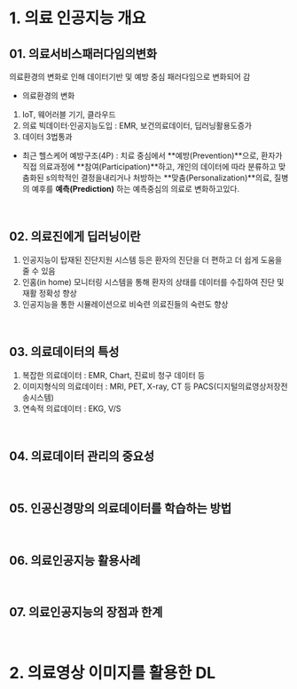 # 1. 의료 인공지능 개요
## 01. 의료서비스패러다임의변화

의료환경의 변화로 인해 데이터기반 및 예방 중심 패러다임으로 변화되어 감
* 의료환경의 변화 
1) IoT, 웨어러블 기기, 클라우드
2) 의료 빅데이터·인공지능도입 : EMR, 보건의료데이터, 딥러닝활용도증가
3) 데이터 3법통과 

* 최근 헬스케어 예방구조(4P)
: 치료 중심에서 **예방(Prevention)**으로, 환자가 직접 의료과정에 **참여(Participation)**하고,
개인의 데이터에 따라 분류하고 맞춤화된 s의학적인 결정을내리거나 처방하는 **맞춤(Personalization)**의료, 
질병의 예후를 **예측(Prediction)** 하는 예측중심의 의료로 변화하고있다.  
<br>

## 02. 의료진에게 딥러닝이란
1. 인공지능이 탑재된 진단지원 시스템 등은 환자의 진단을 더 편하고 더 쉽게 도움을 줄 수 있음
2. 인홈(in home) 모니터링 시스템을 통해 환자의 상태를 데이터를 수집하여 진단 및 재활 정확성 향상
3. 인공지능을 통한 시뮬레이션으로 비숙련 의료진들의 숙련도 향상
<br>

## 03. 의료데이터의 특성
1. 복잡한 의료데이터 : EMR, Chart, 진료비 청구 데이터 등
2. 이미지형식의 의료데이터 : MRI, PET, X-ray, CT 등 
    PACS(디지털의료영상저장전송시스템)
3. 연속적 의료데이터 : EKG, V/S
<br>

## 04. 의료데이터 관리의 중요성
<br>

## 05. 인공신경망의 의료데이터를 학습하는 방법
<br>

## 06. 의료인공지능 활용사례
<br>

## 07. 의료인공지능의 장점과 한계
<br>


# 2. 의료영상 이미지를 활용한 DL
